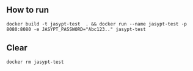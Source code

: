 ## How to run
```shell
docker build -t jasypt-test  . && docker run --name jasypt-test -p 8080:8080 -e JASYPT_PASSWORD="Abc123.." jasypt-test
```

## Clear
```shell
docker rm jasypt-test
```